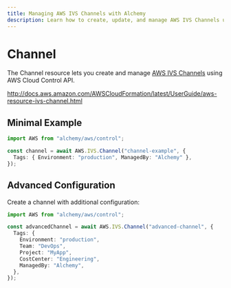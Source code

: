 ```yaml
---
title: Managing AWS IVS Channels with Alchemy
description: Learn how to create, update, and manage AWS IVS Channels using Alchemy Cloud Control.
---
```


# Channel

The Channel resource lets you create and manage [AWS IVS Channels](https://docs.aws.amazon.com/ivs/latest/userguide/) using AWS Cloud Control API.

http://docs.aws.amazon.com/AWSCloudFormation/latest/UserGuide/aws-resource-ivs-channel.html

## Minimal Example

```ts
import AWS from "alchemy/aws/control";

const channel = await AWS.IVS.Channel("channel-example", {
  Tags: { Environment: "production", ManagedBy: "Alchemy" },
});
```

## Advanced Configuration

Create a channel with additional configuration:

```ts
import AWS from "alchemy/aws/control";

const advancedChannel = await AWS.IVS.Channel("advanced-channel", {
  Tags: {
    Environment: "production",
    Team: "DevOps",
    Project: "MyApp",
    CostCenter: "Engineering",
    ManagedBy: "Alchemy",
  },
});
```

